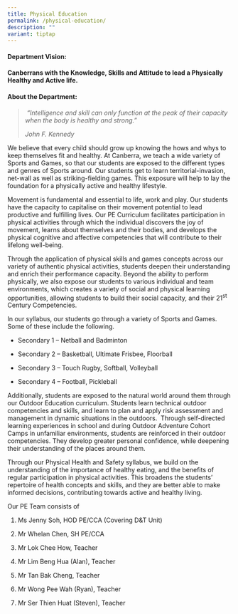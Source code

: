 ```yaml
---
title: Physical Education
permalink: /physical-education/
description: ""
variant: tiptap
---
```

<h4>Department Vision:</h4>
<h4>Canberrans with the Knowledge, Skills and Attitude to lead a Physically Healthy and Active life.</h4>
<p></p>
<h4>About the Department:</h4>
<blockquote>
<p><em>&nbsp;“Intelligence and skill can only function at the peak of their capacity when the body is healthy and strong.”</em>
</p>
<p><em>John F. Kennedy</em>
</p>
</blockquote>
<p></p>
<p>We believe that every child should grow up knowing the hows and whys to
keep themselves fit and healthy. At Canberra, we teach a wide variety of
Sports and Games, so that our students are exposed to the different types
and genres of Sports around. Our students get to learn territorial-invasion,
net-wall as well as striking-fielding games. This exposure will help to
lay the foundation for a physically active and healthy lifestyle.</p>
<p>Movement is fundamental and essential to life, work and play. Our students
have the capacity to capitalise on their movement potential to lead productive
and fulfilling lives. Our PE Curriculum facilitates participation in physical
activities through which the individual discovers the joy of movement,
learns about themselves and their bodies, and develops the physical cognitive
and affective competencies that will contribute to their lifelong well-being.</p>
<p>Through the application of physical skills and games concepts across our
variety of authentic physical activities, students deepen their understanding
and enrich their performance capacity. Beyond the ability to perform physically,
we also expose our students to various individual and team environments,
which creates a variety of social and physical learning opportunities,
allowing students to build their social capacity, and their 21<sup>st</sup> Century
Competencies.</p>
<p>In our syllabus, our students go through a variety of Sports and Games.
Some of these include the following.</p>
<ul data-tight="true" class="tight">
<li>
<p>Secondary 1 – Netball and Badminton</p>
</li>
<li>
<p>Secondary 2 – Basketball, Ultimate Frisbee, Floorball</p>
</li>
<li>
<p>Secondary 3 – Touch Rugby, Softball, Volleyball</p>
</li>
<li>
<p>Secondary 4 – Football, Pickleball</p>
</li>
</ul>
<p>Additionally, students are exposed to the natural world around them through
our Outdoor Education curriculum. Students learn technical outdoor competencies
and skills, and learn to plan and apply risk assessment and management
in dynamic situations in the outdoors.&nbsp; Through self-directed learning
experiences in school and during Outdoor Adventure Cohort Camps in unfamiliar
environments, students are reinforced in their outdoor competencies. They
develop greater personal confidence, while deepening their understanding
of the places around them.</p>
<p>Through our Physical Health and Safety syllabus, we build on the understanding
of the importance of healthy eating, and the benefits of regular participation
in physical activities. This broadens the students’ repertoire of health
concepts and skills, and they are better able to make informed decisions,
contributing towards active and healthy living.</p>
<p>Our PE Team consists of</p>
<ol data-tight="true" class="tight">
<li>
<p>Ms Jenny Soh, HOD PE/CCA (Covering D&amp;T Unit)</p>
</li>
<li>
<p>Mr Whelan Chen, SH PE/CCA</p>
</li>
<li>
<p>Mr Lok Chee How, Teacher</p>
</li>
<li>
<p>Mr Lim Beng Hua (Alan), Teacher</p>
</li>
<li>
<p>Mr Tan Bak Cheng, Teacher</p>
</li>
<li>
<p>Mr Wong Pee Wah (Ryan), Teacher</p>
</li>
<li>
<p>Mr Ser Thien Huat (Steven), Teacher</p>
</li>
</ol>
<p>&nbsp;</p>